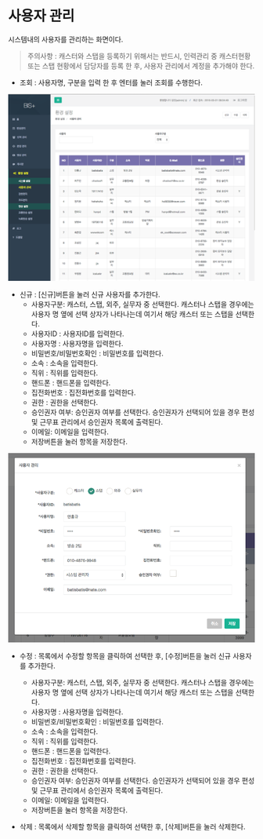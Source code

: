 # 사용자 관리

시스템내의 사용자를 관리하는 화면이다.

> 주의사항 : 캐스터와 스탭을 등록하기 위해서는 반드시, 인력관리 중 캐스터현황 또는 스탭 현황에서 담당자를 등록 한 후, 사용자 관리에서 계정을 추가해야 한다.

- 조회 : 사용자명, 구분을 입력 한 후 엔터를 눌러 조회를 수행한다.

![](image_20160301_231206_capture.png)



- 신규 : [신규]버튼을 눌러 신규 사용자를 추가한다.
	- 사용자구분:  캐스터, 스탭, 외주, 실무자 중 선택한다. 캐스터나 스탭을 경우에는 사용자 명 옆에 선택 상자가 나타나는데 여기서 해당 캐스터 또는 스탭을 선택한다.
	- 사용자ID : 사용자ID를 입력한다.
	- 사용자명 : 사용자명을 입력한다.
	- 비밀번호/비밀번호확인 : 비밀번호를 입력한다.
	- 소속 : 소속을 입력한다.
	- 직위 : 직위를 입력한다.
	- 핸드폰 : 핸드폰을 입력한다.
	- 집전화번호 : 집전화번호를 입력한다.
	- 권한 : 권한을 선택한다.
	- 승인권자 여부: 승인권자 여부를 선택한다. 승인권자가 선택되어 있을 경우 편성 및 근무표 관리에서 승인권자 목록에 출력된다.
	- 이메일: 이메일을 입력한다.
	- 저장버튼을 눌러 항목을 저장한다.

![](image_20160301_231223_capture.png)

- 수정 : 목록에서 수정할 항목을 클릭하여 선택한 후, [수정]버튼을 눌러 신규 사용자를 추가한다.
	- 사용자구분:  캐스터, 스탭, 외주, 실무자 중 선택한다. 캐스터나 스탭을 경우에는 사용자 명 옆에 선택 상자가 나타나는데 여기서 해당 캐스터 또는 스탭을 선택한다.
	- 사용자명 : 사용자명을 입력한다.
	- 비밀번호/비밀번호확인 : 비밀번호를 입력한다.
	- 소속 : 소속을 입력한다.
	- 직위 : 직위를 입력한다.
	- 핸드폰 : 핸드폰을 입력한다.
	- 집전화번호 : 집전화번호를 입력한다.
	- 권한 : 권한을 선택한다.
	- 승인권자 여부: 승인권자 여부를 선택한다. 승인권자가 선택되어 있을 경우 편성 및 근무표 관리에서 승인권자 목록에 출력된다.
	- 이메일: 이메일을 입력한다.
	- 저장버튼을 눌러 항목을 저장한다.

- 삭제 : 목록에서 삭제할 항목을 클릭하여 선택한 후, [삭제]버튼을 눌러 삭제한다.
